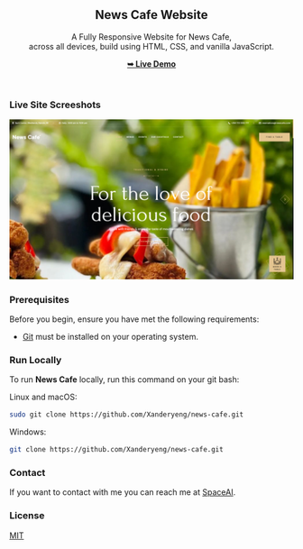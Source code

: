 <div align="center">
  
  <!-- ![GitHub repo size](https://img.shields.io/github/repo-size/codewithsadee/grilli)
  ![GitHub stars](https://img.shields.io/github/stars/codewithsadee/grilli?style=social)
  ![GitHub forks](https://img.shields.io/github/forks/codewithsadee/grilli?style=social)
[![Twitter Follow](https://img.shields.io/twitter/follow/codewithsadee_?style=social)](https://twitter.com/intent/follow?screen_name=codewithsadee_) -->
  <!-- [![YouTube Video Views](https://img.shields.io/youtube/views/CjVGp5kGHxA?style=social)](https://youtu.be/CjVGp5kGHxA) -->

  <br />
  <br />

  <h2 align="center">News Cafe Website</h2>

  A Fully Responsive Website for News Cafe, <br />across all devices, build using HTML, CSS, and vanilla JavaScript.

  <a href="https://the-news-cafe.netlify.app/"><strong>➥ Live Demo</strong></a>

</div>

<br />

### Live Site Screeshots

![News Cafe](./readme-images/screenshot.PNG "Live Demo Site")

### Prerequisites

Before you begin, ensure you have met the following requirements:

* [Git](https://git-scm.com/downloads "Download Git") must be installed on your operating system.

### Run Locally

To run **News Cafe** locally, run this command on your git bash:

Linux and macOS:

```bash
sudo git clone https://github.com/Xanderyeng/news-cafe.git
```

Windows:

```bash
git clone https://github.com/Xanderyeng/news-cafe.git
```

### Contact

If you want to contact with me you can reach me at [SpaceAI](https://chepkiyeng.netlfiy.app).

### License

[MIT](https://choosealicense.com/licenses/mit/)
